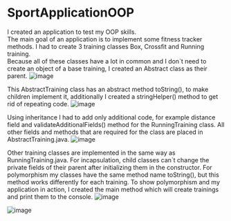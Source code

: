 # SportApplicationOOP
I created an application to test my OOP skills.<br>
The main goal of an application is to implement some fitness tracker methods. I had to create 3 training classes Box, Crossfit and Running training.<br>
Because all of these classes have a lot in common and I don`t need to create an object of a base training, I created an Abstract class as their parent.
![image](https://github.com/OleksandrOrlovIT/SportApplicationOOP/assets/86959421/57b20005-9d3f-425b-9faa-9a5f75c49f65)

This AbstractTraining class has an abstract method toString(), to make children implement it, additionally  I created a stringHelper() method to get rid of repeating code.
![image](https://github.com/OleksandrOrlovIT/SportApplicationOOP/assets/86959421/3a4d6e7d-78ba-41d6-b3e8-a098f5f3d127)

Using inheritance I had to add only additional code, for example distance field and validateAdditionalFields() method for the RunningTraining class.
All other fields and methods that are required for the class are placed in AbstractTraining.java.
![image](https://github.com/OleksandrOrlovIT/SportApplicationOOP/assets/86959421/1f2599e9-05ec-4cc3-bb1e-74516acc3d31)

Other training classes are implemented in the same way as RunningTraining.java.
For incapsulation, child classes can`t change the private fields of their parent after initializing them in the constructor. 
For polymorphism my classes have the same method name toString(), but this method works differently for each training.
To show polymorphism and my application in action, I created the main method which will create trainings and print them to the console.
![image](https://github.com/OleksandrOrlovIT/SportApplicationOOP/assets/86959421/ef439375-f647-4d32-af59-285163b5dcc8)

![image](https://github.com/OleksandrOrlovIT/SportApplicationOOP/assets/86959421/f54111b8-5284-4126-808d-dad2ad169467)
